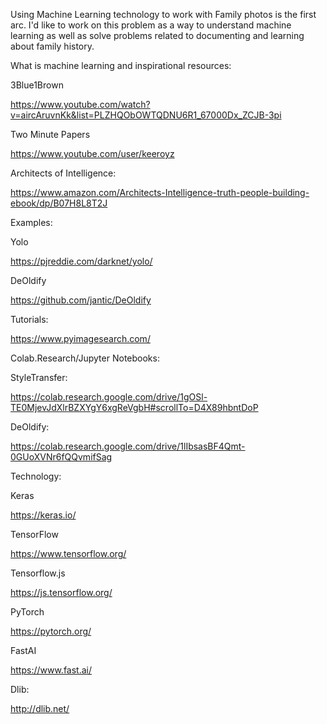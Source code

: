 Using Machine Learning technology to work with Family photos is the first arc. I'd like to work on this problem as a way to understand machine learning as well as solve problems related to documenting and learning about family history.

What is machine learning and inspirational resources:

3Blue1Brown

<https://www.youtube.com/watch?v=aircAruvnKk&list=PLZHQObOWTQDNU6R1_67000Dx_ZCJB-3pi>

Two Minute Papers

<https://www.youtube.com/user/keeroyz>

Architects of Intelligence:

<https://www.amazon.com/Architects-Intelligence-truth-people-building-ebook/dp/B07H8L8T2J>

Examples:

Yolo

<https://pjreddie.com/darknet/yolo/>

DeOldify

<https://github.com/jantic/DeOldify>

Tutorials:

<https://www.pyimagesearch.com/>

Colab.Research/Jupyter Notebooks:

StyleTransfer:

<https://colab.research.google.com/drive/1gOSl-TE0MjevJdXlrBZXYgY6xgReVgbH#scrollTo=D4X89hbntDoP>

DeOldify:

<https://colab.research.google.com/drive/1lIbsasBF4Qmt-0GUoXVNr6fQQvmifSag>

Technology:

Keras

<https://keras.io/>

TensorFlow

<https://www.tensorflow.org/>

Tensorflow.js

<https://js.tensorflow.org/>

PyTorch

<https://pytorch.org/>

FastAI

<https://www.fast.ai/>

Dlib:

<http://dlib.net/>
